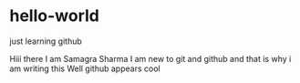 # hello-world
just learning github

Hiii there 
I am Samagra Sharma
I am new to git and github and that is why i am writing this
Well github appears cool
